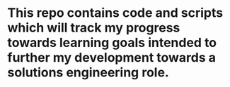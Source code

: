 # This repo contains code and scripts which will track my progress towards learning goals intended to further my development towards a solutions engineering role.
